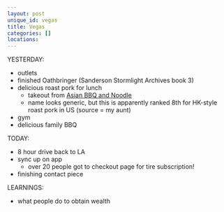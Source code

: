 ```yaml
---
layout: post
unique_id: vegas
title: Vegas
categories: []
locations: 
---
```


YESTERDAY:
* outlets
* finished Oathbringer (Sanderson Stormlight Archives book 3)
* delicious roast pork for lunch
  * takeout from [Asian BBQ and Noodle](https://www.yelp.com/biz/asian-bbq-and-noodle-las-vegas)
  * name looks generic, but this is apparently ranked 8th for HK-style roast pork in US (source = my aunt)
* gym
* delicious family BBQ

TODAY:
* 8 hour drive back to LA
* sync up on app
  * over 20 people got to checkout page for tire subscription!
* finishing contact piece

LEARNINGS:
* what people do to obtain wealth

